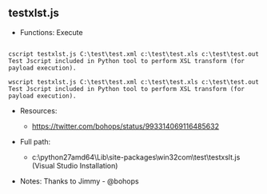 ## testxlst.js
* Functions: Execute
```

cscript testxlst.js C:\test\test.xml c:\test\test.xls c:\test\test.out
Test Jscript included in Python tool to perform XSL transform (for payload execution).

wscript testxlst.js C:\test\test.xml c:\test\test.xls c:\test\test.out
Test Jscript included in Python tool to perform XSL transform (for payload execution).
```
   
* Resources:   
  * https://twitter.com/bohops/status/993314069116485632
   
* Full path:   
  * c:\python27amd64\Lib\site-packages\win32com\test\testxslt.js (Visual Studio Installation)
   
* Notes: Thanks to Jimmy - @bohops  
   
